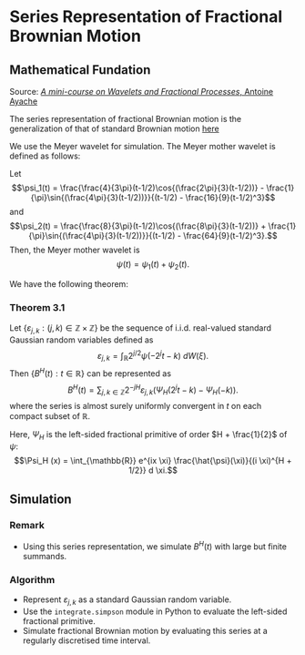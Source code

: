 # Series Representation of Fractional Brownian Motion

## Mathematical Fundation
Source: [_A mini-course on Wavelets and Fractional Processes_, Antoine Ayache](http://math.univ-lille1.fr/~ayache/COURSE-WavFrac.pdf)

The series representation of fractional Brownian motion is the generalization of that of standard Brownian motion [here](https://gitlab.eecs.umich.edu/logm/wn23/fractional-brownian-motion/standard-brownian-motion/-/tree/main/series-representation) 

We use the Meyer wavelet for simulation.
The Meyer mother wavelet is defined as follows:

Let $$\psi_1(t) = \frac{\frac{4}{3\pi}(t-1/2)\cos{(\frac{2\pi}{3}(t-1/2))} - \frac{1}{\pi}\sin{(\frac{4\pi}{3}(t-1/2))}}{(t-1/2) - \frac{16}{9}(t-1/2)^3}$$
and 
$$\psi_2(t) = \frac{\frac{8}{3\pi}(t-1/2)\cos{(\frac{8\pi}{3}(t-1/2))} + \frac{1}{\pi}\sin{(\frac{4\pi}{3}(t-1/2))}}{(t-1/2) - \frac{64}{9}(t-1/2)^3}.$$
Then, the Meyer mother wavelet is
$$\psi(t) = \psi_1(t) + \psi_2(t).$$

We have the following theorem:
### Theorem 3.1
Let $\{\varepsilon_{j, k} : (j, k) \in \mathbb{Z} \times \mathbb{Z}\}$ be the sequence of i.i.d. real-valued standard Gaussian random variables defined as
$$\varepsilon_{j,k} = \int_{\mathbb R} 2^{j/2}\psi(-2^{j}t-k) ~ dW(\xi).$$
Then $\{B^H(t) : t \in \mathbb {R}\}$ can be represented as 
$$B^H(t) = \sum_{j, k \in \mathbb {Z}} 2^{-jH}\varepsilon_{j,k}(\Psi_H(2^jt-k) - \Psi_H(-k)).$$
where the series is almost surely uniformly convergent in $t$ on each compact subset of $\mathbb{R}$.

Here, $\Psi_H$ is the left-sided fractional primitive of order $H + \frac{1}{2}$ of $\psi$:
$$\Psi_H (x) = \int_{\mathbb{R}} e^{ix \xi} \frac{\hat{\psi}(\xi)}{(i \xi)^{H + 1/2}} d \xi.$$

## Simulation

### Remark
- Using this series representation, we simulate $B^H(t)$ with large but finite summands.

### Algorithm
- Represent $\varepsilon_{j,k}$ as a standard Gaussian random variable.
- Use the `integrate.simpson` module in Python to evaluate the left-sided fractional primitive.
- Simulate fractional Brownian motion by evaluating this series at a regularly discretised time interval.

